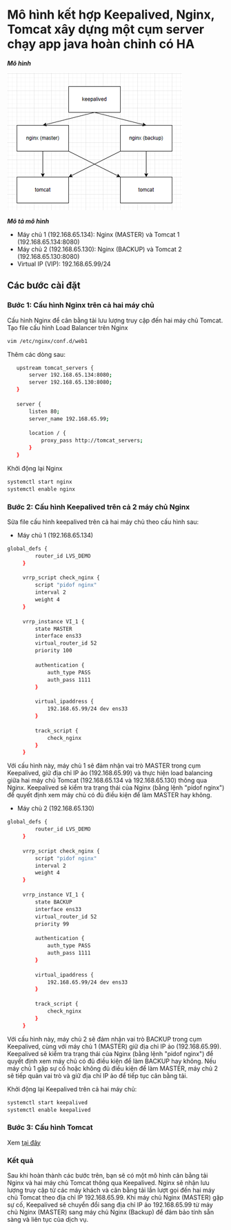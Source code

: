 # Mô hình kết hợp Keepalived, Nginx, Tomcat xây dựng một cụm server chạy app java hoàn chỉnh có HA

***Mô hình***

![img](../imgs/kal3.png)

***Mô tả mô hình***
- Máy chủ 1 (192.168.65.134): Nginx (MASTER) và Tomcat 1 (192.168.65.134:8080)
- Máy chủ 2 (192.168.65.130): Nginx (BACKUP) và Tomcat 2 (192.168.65.130:8080)
- Virtual IP (VIP): 192.168.65.99/24

## Các bước cài đặt

### Bước 1: Cấu hình Nginx trên cả hai máy chủ

Cấu hình Nginx để cân bằng tải lưu lượng truy cập đến hai máy chủ Tomcat. Tạo file cấu hình Load Balancer trên Nginx 
```sh
vim /etc/nginx/conf.d/web1
```
Thêm các dòng sau:

```sh
   upstream tomcat_servers {
       server 192.168.65.134:8080;
       server 192.168.65.130:8080;
   }

   server {
       listen 80;
       server_name 192.168.65.99;

       location / {
           proxy_pass http://tomcat_servers;
       }
   }
```
Khởi động lại Nginx

```sh
systemctl start nginx
systemctl enable nginx
```

### Bước 2: Cấu hình Keepalived trên cả 2 máy chủ Nginx

Sửa file cấu hình keepalived trên cả hai máy chủ theo cấu hình sau:

- Máy chủ 1 (192.168.65.134)

```sh
global_defs {
         router_id LVS_DEMO
     }

     vrrp_script check_nginx {
         script "pidof nginx"
         interval 2
         weight 4
     }

     vrrp_instance VI_1 {
         state MASTER
         interface ens33
         virtual_router_id 52
         priority 100

         authentication {
             auth_type PASS
             auth_pass 1111
         }

         virtual_ipaddress {
             192.168.65.99/24 dev ens33
         }

         track_script {
             check_nginx
         }
     }
```

Với cấu hình này, máy chủ 1 sẽ đảm nhận vai trò MASTER trong cụm Keepalived, giữ địa chỉ IP ảo (192.168.65.99) và thực hiện load balancing giữa hai máy chủ Tomcat (192.168.65.134 và 192.168.65.130) thông qua Nginx. Keepalived sẽ kiểm tra trạng thái của Nginx (bằng lệnh "pidof nginx") để quyết định xem máy chủ có đủ điều kiện để làm MASTER hay không.

- Máy chủ 2 (192.168.65.130)

```sh
global_defs {
         router_id LVS_DEMO
     }

     vrrp_script check_nginx {
         script "pidof nginx"
         interval 2
         weight 4
     }

     vrrp_instance VI_1 {
         state BACKUP
         interface ens33
         virtual_router_id 52
         priority 99

         authentication {
             auth_type PASS
             auth_pass 1111
         }

         virtual_ipaddress {
             192.168.65.99/24 dev ens33
         }

         track_script {
             check_nginx
         }
     }
```
Với cấu hình này, máy chủ 2 sẽ đảm nhận vai trò BACKUP trong cụm Keepalived, cùng với máy chủ 1 (MASTER) giữ địa chỉ IP ảo (192.168.65.99). Keepalived sẽ kiểm tra trạng thái của Nginx (bằng lệnh "pidof nginx") để quyết định xem máy chủ có đủ điều kiện để làm BACKUP hay không. Nếu máy chủ 1 gặp sự cố hoặc không đủ điều kiện để làm MASTER, máy chủ 2 sẽ tiếp quản vai trò và giữ địa chỉ IP ảo để tiếp tục cân bằng tải.

Khởi động lại Keepalived trên cả hai máy chủ:

```sh
systemctl start keepalived
systemctl enable keepalived
```

### Bước 3: Cấu hình Tomcat

Xem [tại đây](https://github.com/TheTD103/Document_Notes_VIVAS/tree/main/2.%20T%C3%ACm%20hi%E1%BB%83u%20v%E1%BB%81%20TOMCAT)


### Kết quả

Sau khi hoàn thành các bước trên, bạn sẽ có một mô hình cân bằng tải Nginx và hai máy chủ Tomcat thông qua Keepalived. Nginx sẽ nhận lưu lượng truy cập từ các máy khách và cân bằng tải lần lượt gọi đến hai máy chủ Tomcat theo địa chỉ IP 192.168.65.99. Khi máy chủ Nginx (MASTER) gặp sự cố, Keepalived sẽ chuyển đổi sang địa chỉ IP ảo 192.168.65.99 từ máy chủ Nginx (MASTER) sang máy chủ Nginx (Backup) để đảm bảo tính sẵn sàng và liên tục của dịch vụ.